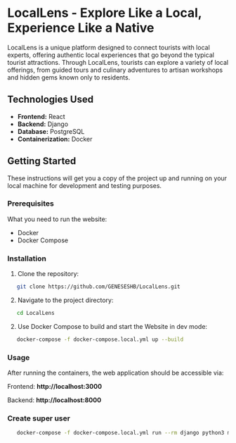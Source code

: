 # LocalLens - Explore Like a Local, Experience Like a Native

LocalLens is a unique platform designed to connect tourists with local experts, offering authentic local experiences that go beyond the typical tourist attractions. Through LocalLens, tourists can explore a variety of local offerings, from guided tours and culinary adventures to artisan workshops and hidden gems known only to residents.

## Technologies Used

- **Frontend:** React
- **Backend:** Django
- **Database:** PostgreSQL
- **Containerization:** Docker

## Getting Started

These instructions will get you a copy of the project up and running on your local machine for development and testing purposes.

### Prerequisites

What you need to run the website:

- Docker
- Docker Compose

### Installation

1. Clone the repository:
```bash
   git clone https://github.com/GENESESHB/LocalLens.git
```

2. Navigate to the project directory:
```bash
   cd LocalLens
```

2. Use Docker Compose to build and start the Website in dev mode:
```bash
   docker-compose -f docker-compose.local.yml up --build
```

### Usage

After running the containers, the web application should be accessible via:

Frontend: **http://localhost:3000**

Backend: **http://localhost:8000**


### Create super user

```bash
   docker-compose -f docker-compose.local.yml run --rm django python3 manage.py createsuperuser
```

